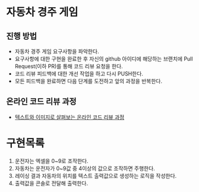 # 자동차 경주 게임
## 진행 방법
* 자동차 경주 게임 요구사항을 파악한다.
* 요구사항에 대한 구현을 완료한 후 자신의 github 아이디에 해당하는 브랜치에 Pull Request(이하 PR)를 통해 코드 리뷰 요청을 한다.
* 코드 리뷰 피드백에 대한 개선 작업을 하고 다시 PUSH한다.
* 모든 피드백을 완료하면 다음 단계를 도전하고 앞의 과정을 반복한다.

## 온라인 코드 리뷰 과정
* [텍스트와 이미지로 살펴보는 온라인 코드 리뷰 과정](https://github.com/next-step/nextstep-docs/tree/master/codereview)


# 구현목록
1. 운전자는 엑셀을 0~9로 조작한다.
1. 자동차는 운전자가 0~9값 중 4이상의 값으로 조작하면 주행한다.
3. 레이싱 결과 자동차의 위치를 텍스트 출력값으로 생성하는 로직을 작성한다.
4. 출력값을 콘솔로 전달해 출력한다.